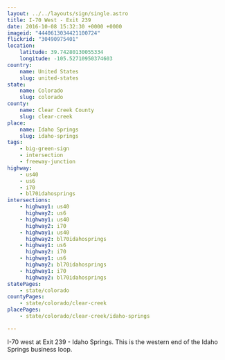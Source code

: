 ```yaml
---
layout: ../../layouts/sign/single.astro
title: I-70 West - Exit 239
date: 2016-10-08 15:32:30 +0000 +0000
imageid: "4440613034421100724"
flickrid: "30490975401"
location:
    latitude: 39.74280130055334
    longitude: -105.52710950374603
country:
    name: United States
    slug: united-states
state:
    name: Colorado
    slug: colorado
county:
    name: Clear Creek County
    slug: clear-creek
place:
    name: Idaho Springs
    slug: idaho-springs
tags:
    - big-green-sign
    - intersection
    - freeway-junction
highway:
    - us40
    - us6
    - i70
    - bl70idahosprings
intersections:
    - highway1: us40
      highway2: us6
    - highway1: us40
      highway2: i70
    - highway1: us40
      highway2: bl70idahosprings
    - highway1: us6
      highway2: i70
    - highway1: us6
      highway2: bl70idahosprings
    - highway1: i70
      highway2: bl70idahosprings
statePages:
    - state/colorado
countyPages:
    - state/colorado/clear-creek
placePages:
    - state/colorado/clear-creek/idaho-springs

---
```

I-70 west at Exit 239 - Idaho Springs.  This is the western end of the Idaho Springs business loop.